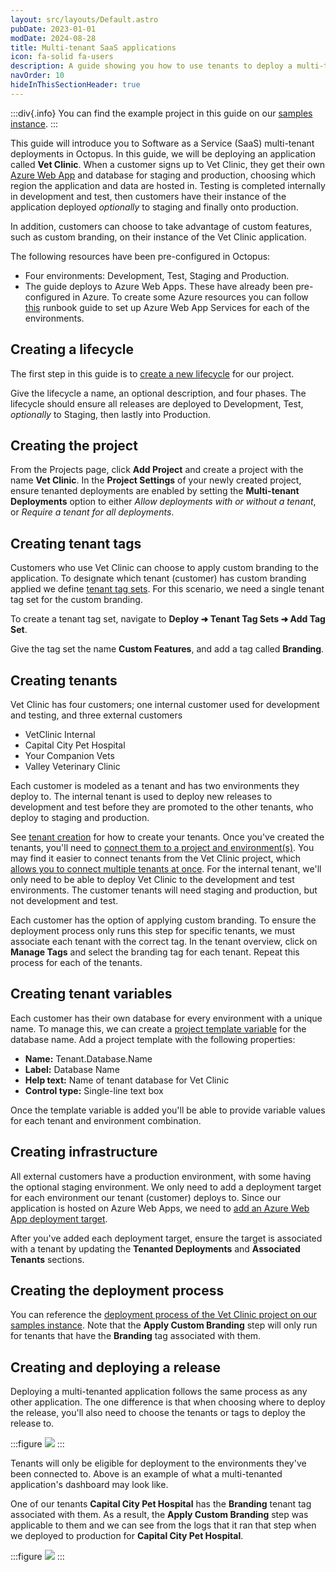 ```yaml
---
layout: src/layouts/Default.astro
pubDate: 2023-01-01
modDate: 2024-08-28
title: Multi-tenant SaaS applications
icon: fa-solid fa-users
description: A guide showing you how to use tenants to deploy a multi-tenant SaaS application using Octopus Deploy.
navOrder: 10
hideInThisSectionHeader: true
---
```


:::div{.info}
You can find the example project in this guide on our [samples instance](https://samples.octopus.app/app#/Spaces-682/projects/vet-clinic).
:::

This guide will introduce you to Software as a Service (SaaS) multi-tenant deployments in Octopus. In this guide, we will be deploying an application called **Vet Clinic**. When a customer signs up to Vet Clinic, they get their own [Azure Web App](/docs/infrastructure/deployment-targets/azure/web-app-targets) and database for staging and production, choosing which region the application and data are hosted in. Testing is completed internally in development and test, then customers have their instance of the application deployed *optionally* to staging and finally onto production. 

In addition, customers can choose to take advantage of custom features, such as custom branding, on their instance of the Vet Clinic application.

The following resources have been pre-configured in Octopus:

* Four environments: Development, Test, Staging and Production.
* The guide deploys to Azure Web Apps. These have already been pre-configured in Azure. To create some Azure resources you can follow [this](/docs/runbooks/runbook-examples/azure/provision-app-service/
) runbook guide to set up Azure Web App Services for each of the environments. 

## Creating a lifecycle

The first step in this guide is to [create a new lifecycle](/docs/releases/lifecycles#create-a-new-lifecycle) for our project.

Give the lifecycle a name, an optional description, and four phases. The lifecycle should ensure all releases are deployed to Development, Test, *optionally* to Staging, then lastly into Production. 

## Creating the project

From the Projects page, click **Add Project** and create a project with the name **Vet Clinic**. In the **Project Settings** of your newly created project, ensure tenanted deployments are enabled by setting the **Multi-tenant Deployments** option to either *Allow deployments with or without a tenant*, or *Require a tenant for all deployments*.

## Creating tenant tags

Customers who use Vet Clinic can choose to apply custom branding to the application. To designate which tenant (customer) has custom branding applied we define [tenant tag sets](/docs/tenants/tenant-tags). For this scenario, we need a single tenant tag set for the custom branding.

To create a tenant tag set, navigate to **Deploy ➜ Tenant Tag Sets ➜ Add Tag Set**.

Give the tag set the name **Custom Features**, and add a tag called **Branding**.

## Creating tenants

Vet Clinic has four customers; one internal customer used for development and testing, and three external customers

- VetClinic Internal
- Capital City Pet Hospital
- Your Companion Vets
- Valley Veterinary Clinic

Each customer is modeled as a tenant and has two environments they deploy to. The internal tenant is used to deploy new releases to development and test before they are promoted to the other tenants, who deploy to staging and production.

See [tenant creation](/docs/tenants/tenant-creation) for how to create your tenants. Once you've created the tenants, you'll need to [connect them to a project and environment(s)](/docs/tenants/tenant-creation/connecting-projects). You may find it easier to connect tenants from the Vet Clinic project, which [allows you to connect multiple tenants at once](/docs/projects/tenants/bulk-connection). For the internal tenant, we'll only need to be able to deploy Vet Clinic to the development and test environments. The customer tenants will need staging and production, but not development and test.

Each customer has the option of applying custom branding. To ensure the deployment process only runs this step for specific tenants, we must associate each tenant with the correct tag. In the tenant overview, click on **Manage Tags** and select the branding tag for each tenant. Repeat this process for each of the tenants.

## Creating tenant variables

Each customer has their own database for every environment with a unique name. To manage this, we can create a [project template variable](/docs/projects/variables/tenant-variables#project-templates) for the database name. Add a project template with the following properties:

- **Name:** Tenant.Database.Name
- **Label:** Database Name
- **Help text:** Name of tenant database for Vet Clinic
- **Control type:** Single-line text box

Once the template variable is added you'll be able to provide variable values for each tenant and environment combination.

## Creating infrastructure

All external customers have a production environment, with some having the optional staging environment. We only need to add a deployment target for each environment our tenant (customer) deploys to. Since our application is hosted on Azure Web Apps, we need to [add an Azure Web App deployment target](/docs/infrastructure/deployment-targets/azure/web-app-targets#creating-web-app-targets).

After you've added each deployment target, ensure the target is associated with a tenant by updating the **Tenanted Deployments** and **Associated Tenants** sections.

## Creating the deployment process

You can reference the [deployment process of the Vet Clinic project on our samples instance](https://samples.octopus.app/app#/Spaces-682/projects/vet-clinic/deployments/process). Note that the **Apply Custom Branding** step will only run for tenants that have the **Branding** tag associated with them.

## Creating and deploying a release

Deploying a multi-tenanted application follows the same process as any other application. The one difference is that when choosing where to deploy the release, you'll also need to choose the tenants or tags to deploy the release to.

:::figure
![](/docs/tenants/guides/multi-tenant-saas-application/images/multi-tenanted-dashboard.png)
:::

Tenants will only be eligible for deployment to the environments they've been connected to. Above is an example of what a multi-tenanted application's dashboard may look like.

One of our tenants **Capital City Pet Hospital** has the **Branding** tenant tag associated with them. As a result, the **Apply Custom Branding** step was applicable to them and we can see from the logs that it ran that step when we deployed to production for **Capital City Pet Hospital**.

:::figure
![](/docs/tenants/guides/multi-tenant-saas-application/images/deploying-release-production.png)
:::
